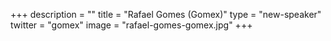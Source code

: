 +++
description = ""
title = "Rafael Gomes (Gomex)"
type = "new-speaker"
twitter = "gomex"
image = "rafael-gomes-gomex.jpg"
+++